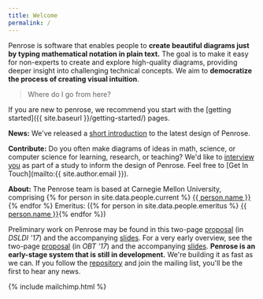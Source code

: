 ```yaml
---
title: Welcome
permalink: /
---
```


Penrose is software that enables people to <b>create beautiful diagrams 
just by typing mathematical notation in plain text.</b> The goal is to make it 
easy for non-experts to create and explore high-quality diagrams, providing 
deeper insight into challenging technical concepts. We aim to <b>democratize 
the process of creating visual intuition</b>.

> Where do I go from here?

If you are new to penrose, we recommend you start with 
the [getting started]({{ site.baseurl }}/getting-started/) pages.

<b>News:</b> We've released a <a href="http://penrose.ink/PenroseIntro2018.pdf">short introduction</a> 
to the latest design of Penrose.

<b>Contribute:</b> Do you often make diagrams of ideas in math, science, or 
computer science for learning, research, or teaching? We'd like to 
<a href="http://penrose.ink/visualization-interview">interview you</a> as part 
of a study to inform the design of Penrose. Feel free to [Get In Touch](mailto:{{ site.author.email }}).


<b>About:</b> The Penrose team is based at Carnegie Mellon University, 
comprising {% for person in site.data.people.current %}
<a href="{{ person.url }}">{{ person.name }}</a>{% endfor %}
Emeritus: ({% for person in site.data.people.emeritus %}
<a href="{{ person.url }}">{{ person.name }}</a>{% endfor %})

Preliminary work on Penrose may be found in this two-page <a href="http://penrose.ink/Penrose_DSLDI.pdf">proposal</a> (in <i>DSLDI '17</i>) and the accompanying <a href="http://penrose.ink/Penrose_DSLDI_slides.pdf">slides</a>. For a very early overview, see the two-page <a href="https://www.cs.cmu.edu/~kqy/resources/Penrose_OBT.pdf">proposal</a> (in <i>OBT '17</i>) and the accompanying <a href="https://www.cs.cmu.edu/~kqy/resources/Penrose_PLunch_slides.pdf">slides</a>. <b>Penrose is an early-stage system that is still in development.</b> We're building it as fast as we can. If you follow the <a href="https://github.com/penrose/penrose">repository</a> and join the mailing list, you'll be the first to hear any news.

{% include mailchimp.html %}
